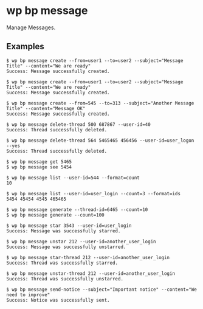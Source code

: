 # wp bp message

Manage Messages.

## Examples
	
	$ wp bp message create --from=user1 --to=user2 --subject="Message Title" --content="We are ready"
	Success: Message successfully created.
	
	$ wp bp message create --from=user1 --to=user2 --subject="Message Title" --content="We are ready"
	Success: Message successfully created.
	
	$ wp bp message create --from=545 --to=313 --subject="Another Message Title" --content="Message OK"
	Success: Message successfully created.
	
	$ wp bp message delete-thread 500 687867 --user-id=40
	Success: Thread successfully deleted.
	
	$ wp bp message delete-thread 564 5465465 456456 --user-id=user_logon --yes
	Success: Thread successfully deleted.
	
	$ wp bp message get 5465
	$ wp bp message see 5454
	
	$ wp bp message list --user-id=544 --format=count
	10
	
	$ wp bp message list --user-id=user_login --count=3 --format=ids
	5454 45454 4545 465465
	
	$ wp bp message generate --thread-id=6465 --count=10
	$ wp bp message generate --count=100
	
	$ wp bp message star 3543 --user-id=user_login
	Success: Message was successfully starred.
	
	$ wp bp message unstar 212 --user-id=another_user_login
	Success: Message was successfully unstarred.
	
	$ wp bp message star-thread 212 --user-id=another_user_login
	Success: Thread was successfully starred.
	
	$ wp bp message unstar-thread 212 --user-id=another_user_login
	Success: Thread was successfully unstarred.
	
	$ wp bp message send-notice --subject="Important notice" --content="We need to improve"
	Success: Notice was successfully sent.
